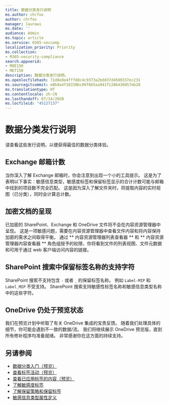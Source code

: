 ```yaml
---
title: 数据分类发行说明
ms.author: chrfox
author: chrfox
manager: laurawi
ms.date: ''
audience: Admin
ms.topic: article
ms.service: O365-seccomp
localization_priority: Priority
ms.collection:
- M365-security-compliance
search.appverid:
- MOE150
- MET150
description: 数据分类发行说明。
ms.openlocfilehash: 71d8e8e4fffddc4c9373a2bdd37d4509337ec231
ms.sourcegitcommit: e8b9a4f18330bc09f665aa941f1286436057eb28
ms.translationtype: HT
ms.contentlocale: zh-CN
ms.lasthandoff: 07/14/2020
ms.locfileid: "45127137"
---
```

# <a name="data-classification-release-notes"></a>数据分类发行说明

请查看这些发行说明，以便获得最佳的数据分类体验。

## <a name="exchange-mailbox-count"></a>Exchange 邮箱计数

当你深入了解 Exchange 邮箱时，你会注意到出现一个小的工具提示。 这是为了表明以下事实：敏感信息类型，敏感度标签和保留标签显示的合计计数可能与邮箱中找到的项目数不完全匹配。 这是因为深入了解文件夹时，将提取内容的实时视图（已分类），同时会计算总计数。


## <a name="rendering-of-encrypted-documents"></a>加密文档的呈现

已加密的 SharePoint、Exchange 和 OneDrive 文件将不会在内容资源管理器中呈现。 这是一项敏感问题，需要在内容资源管理器中查看文件内容和将内容保持加密的需求之间取得平衡。 通过 ** 内容资源管理器列表查看器 ** 和 ** 内容资源管理器内容查看器 ** 角色组授予的权限，你将看到文件的列表视图、文件元数据和可用于通过 web 客户端访问内容的链接。

## <a name="supported-characters-in-retention-label-names-in-sharepoint-search"></a>SharePoint 搜索中保留标签名称的支持字符

SharePoint 搜索不支持包含 `-` 或者 `_` 的保留标签名称。 例如 `Label-MIP` 和 `Label_MIP` 不受支持。 SharePoint 搜索支持敏感性标签名称和敏感信息类型名称中的这些字符。

## <a name="onedrive-remains-in-preview"></a>OneDrive 仍处于预览状态

我们在预览计划中听取了有关 OneDrive 集成的宝贵反馈。 随着我们处理具体的细节，你可能会遇到不一致的数据/流。 我们将继续展示 OneDrive 预览版，直到所有修补程序均准备就绪。 非常感谢你在这方面的持续支持。


## <a name="see-also"></a>另请参阅

- [数据分类入门（预览）](data-classification-overview.md)
- [查看标签活动（预览）](data-classification-activity-explorer.md)
- [查看已应用标签的内容（预览）](data-classification-content-explorer.md)
- [了解敏感度标签](sensitivity-labels.md)
- [了解保留策略和保留标签](retention.md)
- [敏感信息类型属性定义](sensitive-information-type-entity-definitions.md)
